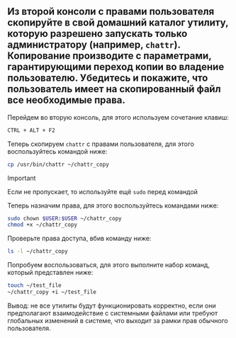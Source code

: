 ## Из второй консоли с правами пользователя скопируйте в свой домашний каталог утилиту, которую разрешено запускать только администратору (например, `chattr`). Копирование производите с параметрами, гарантирующими переход копии во владение пользователю. Убедитесь и покажите, что пользователь имеет на скопированный файл все необходимые права.

Перейдем во вторую консоль, для этого используем сочетание клавиш: 

```bash
CTRL + ALT + F2
```

Теперь скопируем `chattr` с правами пользователя, для этого воспользуйтесь командой ниже: 

```bash
cp /usr/bin/chattr ~/chattr_copy
```

> [!IMPORTANT]
> Если не пропускает, то используйте ещё `sudo` перед командой

Теперь назначим права, для этого воспользуйтесь командами ниже: 

```bash
sudo chown $USER:$USER ~/chattr_copy
chmod +x ~/chattr_copy
```

Проверьте права доступа, вбив команду ниже: 

```bash
ls -l ~/chattr_copy
```

Попробуем воспользоваться, для этого выполните набор команд, который представлен ниже: 

```bash
touch ~/test_file
~/chattr_copy +i ~/test_file
```


Вывод: не все утилиты будут функционировать корректно, если они предполагают взаимодействие с системными файлами или
требуют глобальных изменений в системе, что выходит за рамки прав обычного пользователя. 